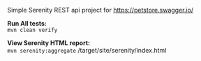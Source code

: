 Simple Serenity REST api project for https://petstore.swagger.io/

**Run All tests:**  
`mvn clean verify`

**View Serenity HTML report:**  
`mvn serenity:aggregate`
/target/site/serenity/index.html